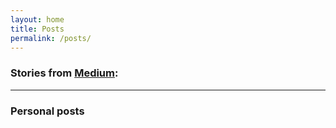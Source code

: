 ```yaml
---
layout: home
title: Posts
permalink: /posts/
---
```




### Stories from [Medium](https://medium.com/@diogoaguiam):

<script src="//rss.bloople.net/?url=https%3A%2F%2Fmedium.com%2Ffeed%2F%40diogoaguiam&showtitle=false&type=js"></script>

---


### Personal posts
